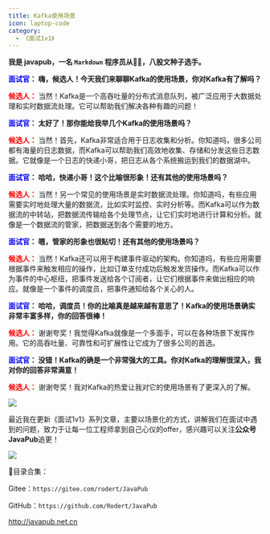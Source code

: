 ```yaml
---
title: Kafka使用场景
icon: laptop-code
category:
  - 《面试1v1》
---
```






**我是 javapub，一名 `Markdown` 程序员从👨‍💻，八股文种子选手。**




**<font color=blue>面试官</font>： 嗨，候选人！今天我们来聊聊Kafka的使用场景，你对Kafka有了解吗？**

**<font color=red>候选人：</font>** 当然！Kafka是一个高吞吐量的分布式消息队列，被广泛应用于大数据处理和实时数据流处理。它可以帮助我们解决各种有趣的问题！


**<font color=blue>面试官</font>： 太好了！那你能给我举几个Kafka的使用场景吗？**

**<font color=red>候选人：</font>** 当然！首先，Kafka非常适合用于日志收集和分析。你知道吗，很多公司都有海量的日志数据，而Kafka可以帮助我们高效地收集、存储和分发这些日志数据。它就像是一个日志的快递小哥，把日志从各个系统搬运到我们的数据湖中。


**<font color=blue>面试官</font>： 哈哈，快递小哥！这个比喻很形象！还有其他的使用场景吗？**

**<font color=red>候选人：</font>** 当然！另一个常见的使用场景是实时数据流处理。你知道吗，有些应用需要实时地处理大量的数据流，比如实时监控、实时分析等。而Kafka可以作为数据流的中转站，把数据流传输给各个处理节点，让它们实时地进行计算和分析。就像是一个数据流的管家，把数据送到各个需要的地方。


**<font color=blue>面试官</font>： 嗯，管家的形象也很贴切！还有其他的使用场景吗？**

**<font color=red>候选人：</font>** 当然！Kafka还可以用于构建事件驱动的架构。你知道吗，有些应用需要根据事件来触发相应的操作，比如订单支付成功后触发发货操作。而Kafka可以作为事件的中心枢纽，把事件发送给各个订阅者，让它们根据事件来做出相应的响应。就像是一个事件的调度员，把事件通知给各个关心的人。


**<font color=blue>面试官</font>： 哈哈，调度员！你的比喻真是越来越有意思了！Kafka的使用场景确实非常丰富多样，你的回答很棒！**

**<font color=red>候选人：</font>** 谢谢夸奖！我觉得Kafka就像是一个多面手，可以在各种场景下发挥作用。它的高吞吐量、可靠性和可扩展性让它成为了很多公司的首选。


**<font color=blue>面试官</font>： 没错！Kafka的确是一个非常强大的工具。你对Kafka的理解很深入，我对你的回答非常满意！**

**<font color=red>候选人：</font>** 谢谢夸奖！我对Kafka的热爱让我对它的使用场景有了更深入的了解。



![](https://ghproxy.com/https://raw.githubusercontent.com/Rodert/javapub_oss/main/other/34.jpg?raw=true)


最近我在更新《面试1v1》系列文章，主要以场景化的方式，讲解我们在面试中遇到的问题，致力于让每一位工程师拿到自己心仪的offer，感兴趣可以关注**公众号JavaPub**追更！


![](https://javapub-common-oss.oss-cn-beijing.aliyuncs.com/javapub/2024%2F06%2F06%2F20240606-225632.png)


🎁目录合集：

Gitee：`https://gitee.com/rodert/JavaPub`

GitHub：`https://github.com/Rodert/JavaPub`


<http://javapub.net.cn>


